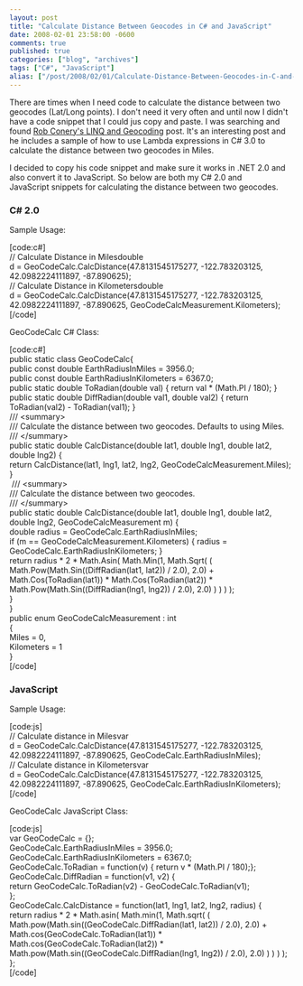 ```yaml
---
layout: post
title: "Calculate Distance Between Geocodes in C# and JavaScript"
date: 2008-02-01 23:58:00 -0600
comments: true
published: true
categories: ["blog", "archives"]
tags: ["C#", "JavaScript"]
alias: ["/post/2008/02/01/Calculate-Distance-Between-Geocodes-in-C-and-JavaScript", "/post/2008/02/01/calculate-distance-between-geocodes-in-c-and-javascript"]
---
```

<!-- more -->
<p>There are times when I need code to calculate the distance between two geocodes (Lat/Long points). I don't need it very often and until now I didn't have a code snippet that I could jus copy and paste. I was searching and found <a href="http://blog.wekeroad.com/2007/08/30/linq-and-geocoding/">Rob Conery's LINQ and Geocoding</a> post. It's an interesting post and he includes a sample of how to use Lambda expressions in C# 3.0 to calculate the distance between two geocodes in Miles.</p>
<p>I decided to copy his code snippet and make sure it works in .NET 2.0 and also convert it to JavaScript. So below are both my C# 2.0 and JavaScript&nbsp;snippets for calculating the distance between two geocodes.</p>
<h3>C# 2.0</h3>
<p>Sample Usage:</p>
<p>[code:c#]<br /> // Calculate Distance in Milesdouble <br /> d = GeoCodeCalc.CalcDistance(47.8131545175277, -122.783203125, 42.0982224111897, -87.890625);<br /> // Calculate Distance in Kilometersdouble <br /> d = GeoCodeCalc.CalcDistance(47.8131545175277, -122.783203125, 42.0982224111897, -87.890625, GeoCodeCalcMeasurement.Kilometers); <br /> [/code]</p>
<p>GeoCodeCalc C# Class:</p>
<p>[code:c#]<br /> public static class GeoCodeCalc{ <br /> public const double EarthRadiusInMiles = 3956.0; <br /> public const double EarthRadiusInKilometers = 6367.0; <br /> public static double ToRadian(double val) { return val * (Math.PI / 180); } <br /> public static double DiffRadian(double val1, double val2) { return ToRadian(val2) - ToRadian(val1); } <br /> /// &lt;summary&gt; <br /> /// Calculate the distance between two geocodes. Defaults to using Miles. <br /> /// &lt;/summary&gt; <br /> public static double CalcDistance(double lat1, double lng1, double lat2, double lng2) { <br /> return CalcDistance(lat1, lng1, lat2, lng2, GeoCodeCalcMeasurement.Miles); <br /> }<br /> &nbsp;/// &lt;summary&gt; <br /> /// Calculate the distance between two geocodes. <br /> /// &lt;/summary&gt; <br /> public static double CalcDistance(double lat1, double lng1, double lat2, double lng2, GeoCodeCalcMeasurement m) { <br /> double radius = GeoCodeCalc.EarthRadiusInMiles; <br /> if (m == GeoCodeCalcMeasurement.Kilometers) { radius = GeoCodeCalc.EarthRadiusInKilometers; } <br /> return radius * 2 * Math.Asin( Math.Min(1, Math.Sqrt( ( Math.Pow(Math.Sin((DiffRadian(lat1, lat2)) / 2.0), 2.0) + Math.Cos(ToRadian(lat1)) * Math.Cos(ToRadian(lat2)) * Math.Pow(Math.Sin((DiffRadian(lng1, lng2)) / 2.0), 2.0) ) ) ) ); <br /> }<br /> }<br /> public enum GeoCodeCalcMeasurement : int<br /> { <br /> Miles = 0,<br /> Kilometers = 1<br /> }<br /> [/code]</p>
<h3>JavaScript</h3>
<p>Sample Usage:</p>
<p>[code:js]<br /> // Calculate distance in Milesvar <br /> d = GeoCodeCalc.CalcDistance(47.8131545175277, -122.783203125, 42.0982224111897, -87.890625, GeoCodeCalc.EarthRadiusInMiles); <br /> // Calculate distance in Kilometersvar <br /> d = GeoCodeCalc.CalcDistance(47.8131545175277, -122.783203125, 42.0982224111897, -87.890625, GeoCodeCalc.EarthRadiusInKilometers); <br /> [/code]</p>
<p>GeoCodeCalc JavaScript Class:</p>
<p>[code:js]<br /> var GeoCodeCalc = {};<br /> GeoCodeCalc.EarthRadiusInMiles = 3956.0;<br /> GeoCodeCalc.EarthRadiusInKilometers = 6367.0;<br /> GeoCodeCalc.ToRadian = function(v) { return v * (Math.PI / 180);};<br /> GeoCodeCalc.DiffRadian = function(v1, v2) { <br /> return GeoCodeCalc.ToRadian(v2) - GeoCodeCalc.ToRadian(v1);<br /> };<br /> GeoCodeCalc.CalcDistance = function(lat1, lng1, lat2, lng2, radius) { <br /> return radius * 2 * Math.asin( Math.min(1, Math.sqrt( ( Math.pow(Math.sin((GeoCodeCalc.DiffRadian(lat1, lat2)) / 2.0), 2.0) + Math.cos(GeoCodeCalc.ToRadian(lat1)) * Math.cos(GeoCodeCalc.ToRadian(lat2)) * Math.pow(Math.sin((GeoCodeCalc.DiffRadian(lng1, lng2)) / 2.0), 2.0) ) ) ) );<br /> };<br /> [/code]</p>
